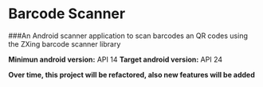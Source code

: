 # Barcode Scanner

###An Android scanner application to scan barcodes an QR codes using the ZXing barcode scanner library

**Minimun android version:** API 14
**Target android version:** API 24

**Over time, this project will be refactored, also new features will be added**